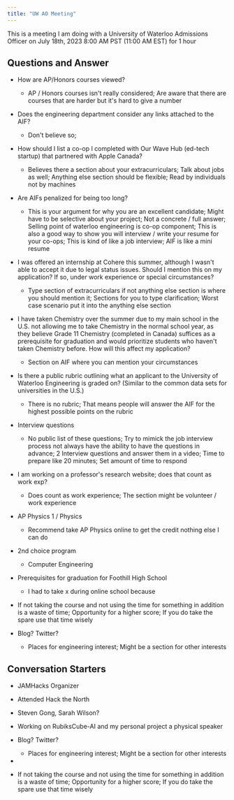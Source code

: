 ```yaml
---
title: "UW AO Meeting"
---
```

This is a meeting I am doing with a University of Waterloo Admissions Officer on July 18th, 2023 8:00 AM PST (11:00 AM EST) for 1 hour

## Questions and Answer

- How are AP/Honors courses viewed?
	- AP / Honors courses isn't really considered; Are aware that there are courses that are harder but it's hard to give a number
- Does the engineering department consider any links attached to the AIF?
	- Don't believe so; 
- How should I list a co-op I completed with Our Wave Hub (ed-tech startup) that partnered with Apple Canada?
	- Believes there a section about your extracurriculars; Talk about jobs as well; Anything else section should be flexible; Read by individuals not by machines 
- Are AIFs penalized for being too long?
	- This is your argument for why you are an excellent candidate; Might have to be selective about your project; Not a concrete / full answer; Selling point of waterloo engineering is co-op component; This is also a good way to show you will interview / write your resume for your co-ops; This is kind of like a job interview; AIF is like a mini resume
- I was offered an internship at Cohere this summer, although I wasn't able to accept it due to legal status issues. Should I mention this on my application? If so, under work experience or special circumstances?
	- Type section of extracurriculars if not anything else section is where you should mention it; Sections for you to type clarification; Worst case scenario put it into the anything else section
- I have taken Chemistry over the summer due to my main school in the U.S. not allowing me to take Chemistry in the normal school year, as they believe Grade 11 Chemistry (completed in Canada) suffices as a prerequisite for graduation and would prioritize students who haven't taken Chemistry before. How will this affect my application?
	- Section on AIF where you can mention your circumstances
- Is there a public rubric outlining what an applicant to the University of Waterloo Engineering is graded on? (Similar to the common data sets for universities in the U.S.)
	- There is no rubric; That means people will answer the AIF for the highest possible points on the rubric
- Interview questions
	- No public list of these questions; Try to mimick the job interview process not always have the ability to have the questions in advance; 2 Interview questions and answer them in a video; Time to prepare like 20 minutes; Set amount of time to respond
- I am working on a professor's research website; does that count as work exp?
	- Does count as work experience; The section might be volunteer / work experience
- AP Physics 1 / Physics
	- Recommend take AP Physics online to get the credit nothing else I can do 
- 2nd choice program
	- Computer Engineering
- Prerequisites for graduation for Foothill High School
	- I had to take x during online school because 
 
- If not taking the course and not using the time for something in addition is a waste of time; Opportunity for a higher score; If you do take the spare use that time wisely
- Blog? Twitter?
	- Places for engineering interest; Might be a section for other interests
 
## Conversation Starters

- JAMHacks Organizer
- Attended Hack the North
- Steven Gong, Sarah Wilson?
- Working on RubiksCube-AI and my personal project a physical speaker
- Blog? Twitter?
	- Places for engineering interest; Might be a section for other interests
- 

- If not taking the course and not using the time for something in addition is a waste of time; Opportunity for a higher score; If you do take the spare use that time wisely
